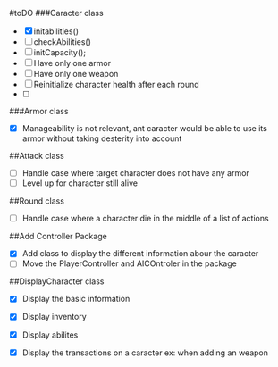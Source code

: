 #toDO
###Caracter class
- [x] initabilities()
- [ ] checkAbilities()
- [ ] initCapacity();
- [ ] Have only one armor
- [ ] Have only one weapon
- [ ] Reinitialize character health after each round
- [ ] 



###Armor class
- [x] Manageability is not relevant, ant caracter would be able to use its armor without taking desterity into account

##Attack class
- [ ] Handle case where target character does not have any armor
- [ ] Level up for character still alive

##Round class
- [ ] Handle case where a character die in the middle of a list of actions

##Add Controller Package
- [x] Add class to display the different information abour the caracter
- [ ] Move the PlayerController and AICOntroler in the package

##DisplayCharacter class
- [x] Display the basic information
- [x] Display inventory
- [x] Display abilites
- [x] Display the transactions on a caracter ex: when adding an weapon

